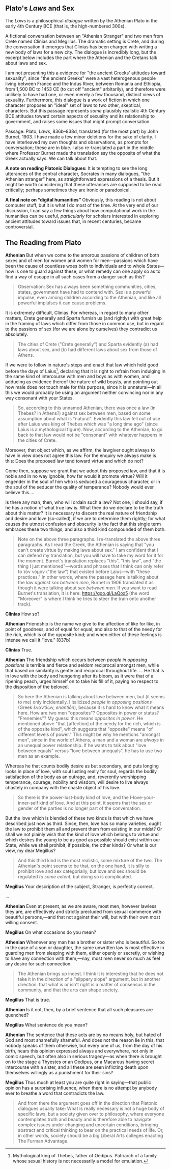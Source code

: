 ## Plato's *Laws* and Sex

The *Laws* is a philosophical *dialogue* written by the Athenian Plato in the early 4th Century BCE (that is, the high-numbered 300s).

A fictional conversation between an "Athenian Stranger" and two men from Crete named Clinias and Megillus. The dramatic setting is Crete, and during the conversation it emerges that Clinias has been charged with writing a new body of laws for a new city. The dialogue is incredibly long, but the excerpt below includes the part where the Athenian and the Cretans talk about laws and sex.

I am not presenting this a evidence for "the ancient Greeks' attitudes toward sexuality", since "the ancient Greeks" were a vast heterogenous people living between France and the Indus River, between Romania and Ethiopia, from 1,500 BC to 1453 CE (to cut off "ancient" arbitarily), and therefore were unlikely to have had one, or even merely a few thousand, distinct views of sexuality. Furthermore, this dialogue is a work of fiction in which one character proposes an "ideal" set of laws to two other, skeptical, characters. But this passage represents *some* plausibly realistic 4th Century BCE attitudes toward certain aspects of sexuality and its relationship to government, and raises some issues that might prompt conversation.

Passage: Plato, *Laws*, 836b–838d, translated (for the most part) by John Burnet, 1903. I have made a few minor deletions for the sake of clarity. I have interleaved my own thoughts and observations, as prompts for conversation; these are in blue. I also re-translated a part in the middle where Professor Burnet made the translation say the opposite of what the Greek actually says. We can talk about that.

**A note on reading Platonic Dialogues:** It is tempting to see the long utterances of the central character, Socrates in many dialogues, "the Athenian stranger" here, as straightforward expressions of a thesis. But it might be worth considering that these utterances are supposed to be read critically; perhaps sometimes they are ironic or paradoxical.

**A final note on “digital humanities”** Obviously, this reading is not about computer stuff, but it is what I do most of the time. At the very end of our discussion, I can say a few things about how computational work in the humanities can be useful, *particularly* for scholars interested in exploring ancient attitudes toward issues that, in recent centuries, became controversial.

## The Reading from Plato

**Athenian** But when we come to the amorous passions of children of both sexes and of men for women and women for men—passions which have been the cause of countless woes both to individuals and to whole States—how is one to guard against these, or what remedy can one apply so as to find a way of escape in all such cases from a danger such as this? 

> Observation: Sex has always been something communities, cities, states, government have had to contend with. Sex is a powerful impulse, even among children according to the Athenian, and like all powerful implulses it can cause problems.

It is extremely difficult, Clinias. For whereas, in regard to many other matters, Crete generally and Sparta furnish us (and rightly) with great help in the framing of laws which differ from those in common use, but in regard to the passions of sex (for we are alone by ourselves) they contradict us absolutely.

> The cities of Crete ("Crete generally") and Sparta evidently (a) had laws about sex, and (b) had different laws about sex from those of Athens.

If we were to follow in nature's steps and enact that law which held good before the days of Laius[^laius], declaring that it is right to refrain from indulging in the same kind of intercourse with men and boys as with women, and adducing as evidence thereof the nature of wild beasts, and pointing out how male does not touch male for this purpose, since it is unnatural—in all this we would probably be using an argument neither convincing nor in any way consonant with your States. 

> So, according to this unnamed Athenian, there was once a law (in Thebes? in Athens?) against sex between men, based on some assumption about what is "natural". Evidently this law fell out of use after Laius was king of Thebes which was "a long time ago" (since Laius is a mythological figure). Now, according to the Athenian, to go back to that law would not be "consonant" with whatever happens in the cities of Crete.
 
Moreover, that object which, as we affirm, the lawgiver ought always to have in view does not agree this law. For the enquiry we always make is this: Does the proposed law tend toward virtue and which do not? 

Come then, suppose we grant that we adopt this proposed law, and that it is noble and in no way ignoble, how far would it promote virtue? Will it engender in the soul of him who is seduced a courageous character, or in the soul of the seducer the quality of temperance? Nobody would ever believe this.…

Is there any man, then, who will ordain such a law? Not one, I should say, if he has a notion of what true law is. What then do we declare to be the truth about this matter? It is necessary to discern the real nature of friendship and desire and love (so-called), if we are to determine them rightly; for what causes the utmost confusion and obscurity is the fact that this single term embraces these two things, and also a third kind compounded of them both.

> Note on the above three paragraphs. I re-translated the above three paragraphs. As I read the Greek, the Athenian is saying that "you can't create virtue by making laws about sex." I am confident that I can defend my translation, but you will have to take my word for it for the moment. Burnet's translation replaces "this", "this law", and "the thing I just mentioned"—words and phrases that I think can only refer to τὸν νόμον ("the law") that existed before Laius—with "these practices." In other words, where the passage here is talking about the *law against sex between men*, Burnet in 1906 translated it as though it were talking about *sex between men.* If you want to read Burnet's translation, it is here: https://goo.gl/LaQox5 (the word "Moreover" is where I think he tries to steer the train onto another track).

[^laius]: Mythological king of Thebes, father of Oedipus. Patriarch of a family whose sexual history is not necessarily a model for emulation.

**Clinias** How so?

**Athenian** Friendship is the name we give to the affection of like for like, in point of goodness, and of equal for equal; and also to that of the needy for the rich, which is of the opposite kind; and when either of these feelings is intense we call it “love.” [837b]

**Clinias** True.

**Athenian** The friendship which occurs between *people in opposing positions* is terrible and fierce and seldom reciprocal amongst men, while that based on similarity is gentle and reciprocal throughout life. … He that is in love with the body  and hungering after its bloom, as it were that of a ripening peach, urges himself on to take his fill of it, paying no respect to the disposition of the beloved. 

> So here the Athenian is talking about love between men, but (it seems to me) only incidentally. I italicized *people in opposing positions* (Greek ἐναντίων, *enantiōn*), because it is hard to know what it means here. How are two men "opposites"? Opposites in power or status? "Frenemies"? My guess: this means *opposites in power*. He mentioned above "that [affection] of the needy for the rich, which is of the opposite kind", which suggests that "opposite" means "of different levels of power." This might be why he mentions "amongst men", since in the world of Athens, a man and a woman are *always* in an unequal power relationship. If he wants to talk about "love between equals" versus "love between unequals", he has to use two men as an example.

Whereas he that counts bodily desire as but secondary, and puts longing looks in place of love, with soul lusting really for soul, regards the bodily satisfaction of the body as an outrage, and, reverently worshipping temperance, courage, nobility and wisdom, will desire to live always chastely in company with the chaste object of his love. 

> So there is the power-lust-body kind of love, and the I-love-your-inner-self kind of love. And at this point, it seems that the sex or gender of the parties is no longer part of the conversation.

But the love which is blended of these two kinds is that which we have described just now as third. Since, then, love has so many varieties, ought the law to prohibit them all and prevent them from existing in our midst? Or shall we not plainly wish that the kind of love which belongs to virtue and which desires the young to be as good as possible should exist within our State, while we shall prohibit, if possible, the other kinds? Or what is our view, my dear Megillus?

> And this third kind is the most realistic, some mixture of the two. The Athenian's point seems to be that, on the one hand, it is silly to prohibit love and sex categorially, but love and sex should be regulated *to some extent*, but doing so is complicated.

**Megillus** Your description of the subject, Stranger, is perfectly correct.

…

**Athenian** Even at present, as we are aware, most men, however lawless they are, are effectively and strictly precluded from sexual commerce with beautiful persons,—and that not against their will, but with their own most willing consent.

**Megillus** On what occasions do you mean?

**Athenian** Whenever any man has a brother or sister who is beautiful. So too in the case of a son or daughter, the same unwritten law is most effective in guarding men from sleeping with them, either openly or secretly, or wishing to have any connection with them,—nay, most men never so much as feel any desire for such connection.

> The Athenian brings up incest. I think it is interesting that he does not take it in the direction of a "slippery slope" argument, but in another direction: that what is or isn't right is a matter of consensus in the community, and that the arts can shape society.

**Megillus** That is true.

**Athenian** Is it not, then, by a brief sentence that all such pleasures are quenched?

**Megillus** What sentence do you mean?

**Athenian** The sentence that these acts are by no means holy, but hated of God and most shamefully shameful. And does not the reason lie in this, that nobody speaks of them otherwise, but every one of us, from the day of his birth, hears this opinion expressed always and everywhere, not only in comic speech, but often also in serious tragedy—as when there is brought on to the stage a Thyestes or an Oedipus, or a Macareus having secret intercourse with a sister, and all these are seen inflicting death upon themselves willingly as a punishment for their sins?

**Megillus** Thus much at least you are quite right in saying—that public opinion has a surprising influence, when there is no attempt by anybody ever to breathe a word that contradicts the law.

> And from there the argument goes off in the direction that Platonic dialogues usually take: What is really necessary is not a huge body of specific laws, but a society given over to philosophy, where everyone contemplates truth and beauty and is therefore able to navigate complex issues under changing and uncertain conditions, bringing abstract and critical thinking to bear on the practical needs of life. Or, in other words, society should be a big Liberal Arts colleges enacting The Furman Advantage.

